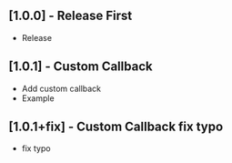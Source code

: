 ## [1.0.0] - Release First

* Release

## [1.0.1] - Custom Callback

* Add custom callback
* Example

## [1.0.1+fix] - Custom Callback fix typo

* fix typo
